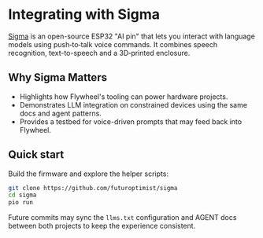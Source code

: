 # Integrating with Sigma

[Sigma](https://github.com/futuroptimist/sigma) is an open-source ESP32 "AI pin" that lets you interact with language models using push‑to‑talk voice commands. It combines speech recognition, text-to-speech and a 3D‑printed enclosure.

## Why Sigma Matters

- Highlights how Flywheel's tooling can power hardware projects.
- Demonstrates LLM integration on constrained devices using the same docs and agent patterns.
- Provides a testbed for voice-driven prompts that may feed back into Flywheel.

## Quick start

Build the firmware and explore the helper scripts:

```bash
git clone https://github.com/futuroptimist/sigma
cd sigma
pio run
```

Future commits may sync the `llms.txt` configuration and AGENT docs between both projects to keep the experience consistent.
